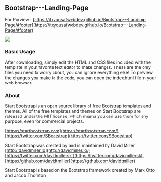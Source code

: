 ## **Bootstrap---Landing-Page**

For Purview : [https://itxyousafwebdev.github.io/Bootstrap---Landing-Page/#footer](https://itxyousafwebdev.github.io/Bootstrap---Landing-Page/#footer)

![](RackMultipart20200905-4-1e5zu4x_html_ab2692ae8a58297.png)

### **Basic Usage**
After downloading, simply edit the HTML and CSS files included with the template in your favorite text editor to make changes. These are the only files you need to worry about, you can ignore everything else! To preview the changes you make to the code, you can open the index.html file in your web browser.

### **About**
Start Bootstrap is an open source library of free Bootstrap templates and themes. All of the free templates and themes on Start Bootstrap are released under the MIT license, which means you can use them for any purpose, even for commercial projects.

[https://startbootstrap.com](https://startbootstrap.com/)
[https://twitter.com/SBootstrap](https://twitter.com/SBootstrap)

Start Bootstrap was created by and is maintained by David Miller
[http://davidmiller.io](http://davidmiller.io/)
[https://twitter.com/davidmillerskt](https://twitter.com/davidmillerskt)
[https://github.com/davidtmiller](https://github.com/davidtmiller)

Start Bootstrap is based on the Bootstrap framework created by Mark Otto and Jacob Thornton
